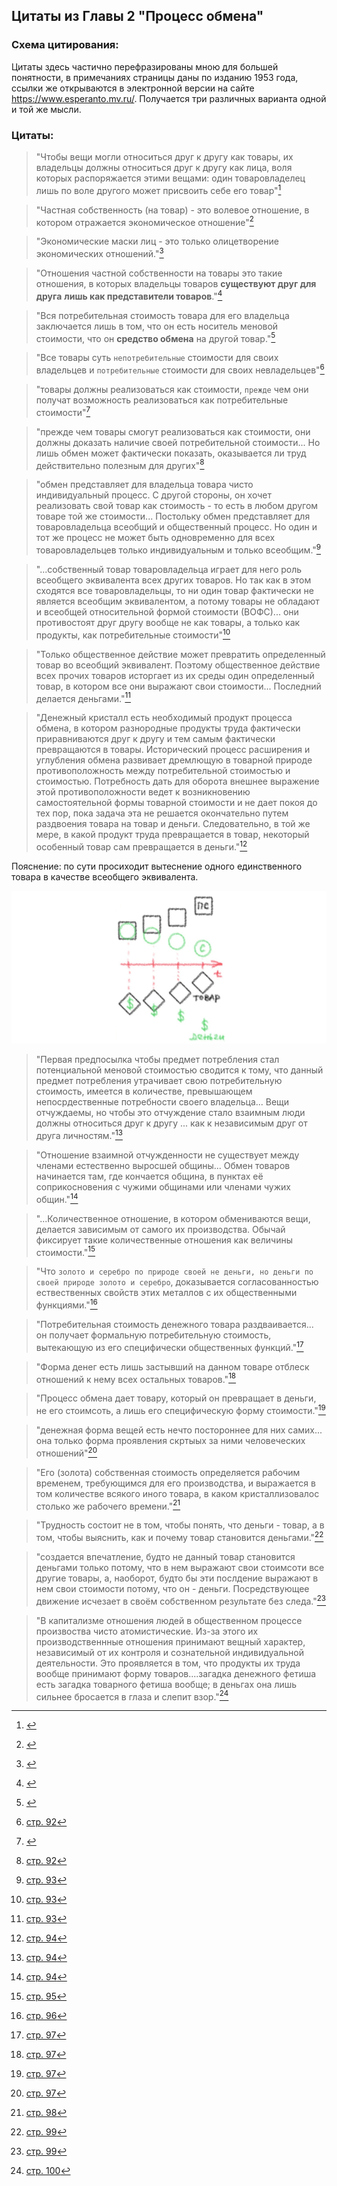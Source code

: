 ## Цитаты из Главы 2 "Процесс обмена"

### Схема цитирования: 

Цитаты здесь частично перефразированы мною для большей понятности, в примечаниях страницы даны по изданию 1953 года, ссылки же открываются в электронной версии на сайте https://www.esperanto.mv.ru/. Получается три различных варианта одной и той же мысли.

### Цитаты:

> "Чтобы вещи могли относиться друг к другу как товары, их владельцы должны относиться друг к другу как лица, воля которых распоряжается этими вещами: один товаровладелец лишь по воле другого может присвоить себе его товар"[^1]

> "Частная собственность (на товар) - это волевое отношение, в котором отражается экономическое отношение"[^2]

> "Экономические маски лиц - это только олицетворение экономических отношений."[^3]

> "Отношения частной собственности на товары это такие отношения, в которых владельцы товаров **существуют друг для друга** **лишь как представители товаров**."[^4]

> "Вся потребительная стоимость товара для его владельца заключается лишь в том, что он есть носитель меновой стоимости, что он **средство обмена** на другой товар."[^5]

> "Все товары суть `непотребительные` стоимости для своих владельцев и `потребительные` стоимости для своих невладельцев"[^6]

> "товары должны реализоваться как стоимости, `прежде` чем они получат возможность реализоваться как потребительные стоимости"[^7]

>"прежде чем товары смогут реализоваться как стоимости, они должны доказать наличие своей потребительной стоимости... Но лишь обмен может фактически показать, оказывается ли труд действительно полезным для других"[^8]

>"обмен представляет для владельца товара чисто индивидуальный процесс. С другой стороны, он хочет реализовать свой товар как стоимость - то есть в любом другом товаре той же стоимости... Постольку обмен представляет для товаровладельца всеобщий и общественный процесс. Но один и тот же процесс не может быть одновременно для всех товаровладельцев только индивидуальным и только всеобщим."[^9]

>"...собственный товар товаровладельца играет для него роль всеобщего эквивалента всех других товаров. Но так как в этом сходятся все товаровладельцы, то ни один товар фактически не является всеобщим эквивалентом, а потому товары не обладают и всеобщей относительной формой стоимости (ВОФС)... они противостоят друг другу вообще не как товары, а только как продукты, как потребительные стоимости"[^10]

>"Только общественное действие может превратить определенный товар во всеобщий эквивалент. Поэтому общественное действие всех прочих товаров исторгает из их среды один определенный товар, в котором все они выражают свои стоимости... Последний делается деньгами."[^11]

>"Денежный кристалл есть необходимый продукт процесса обмена, в котором разнородные продукты труда фактически приравниваются друг к другу и тем самым фактически превращаются в товары. Исторический процесс расширения и углубления обмена развивает дремлющую в товарной природе противоположность между потребительной стоимостью и стоимостью. Потребность дать для оборота внешнее выражение этой противоположности ведет к возникновению самостоятельной формы товарной стоимости и не дает покоя до тех пор, пока задача эта не решается окончательно путем раздвоения товара на товар и деньги. 
> Следовательно, в той же мере, в какой продукт труда превращается в товар, некоторый особенный товар сам превращается в деньги."[^12]


Пояснение: по сути просиходит вытеснение одного единственного товара в качестве всеобщего эквивалента.

![картинка](img/1.jpg)

>"Первая предпосылка чтобы предмет потребления стал потенциальной меновой стоимостью сводится к тому, что данный предмет потребления утрачивает свою потребительную стоимость, имеется в количестве, превышающем непосрдественные потребности своего владельца... Вещи отчуждаемы, но чтобы это отчуждение стало взаимным люди должны относиться друг к другу ... как к независимым друг от друга личностям."[^13]

>"Отношение взаимной отчужденности не существует между членами естественно выросшей общины... Обмен товаров начинается там, где кончается община, в пунктах её соприкосновения с чужими общинами или членами чужих общин."[^14]

>"...Количественное отношение, в котором обмениваются вещи, делается зависимым от самого их производства. Обычай фиксирует такие количественные отношения как величины стоимости."[^15]

>"Что `золото и серебро по природе своей не деньги, но деньги по своей природе золото и серебро`, доказывается согласованностью ествественных свойств этих металлов с их общественными функциями."[^16]

>"Потребительная стоимость денежного товара раздваивается... он получает формальную потребительную стоимость, вытекающую из его специфически общественных функций."[^17]

>"Форма денег есть лишь застывший на данном товаре отблеск отношений к нему всех остальных товаров."[^18]

>"Процесс обмена дает товару, который он превращает в деньги, не его стоимсоть, а лишь его специфическую форму стоимости."[^19]

>"денежная форма вещей есть нечто постороннее для них самих... она только форма проявления скртыых за ними человеческих отношений"[^20]

>"Его (золота) собственная стоимость определяется рабочим временем, требующимся для его производства, и выражается в том количестве всякого иного товара, в каком кристаллизовалос столько же рабочего времени."[^21]

>"Трудность состоит не в том, чтобы понять, что деньги - товар, а в том, чтобы выяснить, как и почему товар становится деньгами."[^22]

>"создается впечатление, будто не данный товар становится деньгами только потому, что в нем выражают свои стоимсоти все другие товары, а, наоборот, будто бы эти послдение выражают в нем свои стоимости потому, что он - деньги. Посредствующее движение исчезает в своём собственном результате без следа."[^23]

>"В капитализме отношения людей в общественном процессе произвоства чисто атомистические. Из-за этого их производственнные отношения принимают вещный характер, независимый от их контроля и сознательной индивидуальной деятельности. Это проявляется в том, что продукты их труда вообще принимают форму товаров....загадка денежного фетиша есть загадка товарного фетиша вообще; в деньгах она лишь сильнее бросается в глаза и слепит взор."[^24]




[^1]:[]()
[^2]:[]()
[^3]:[]()
[^4]:[]()
[^5]:[]()

[^6]:[стр. 92](https://www.esperanto.mv.ru/Marksismo/Kapital1/kapital1-02html#c2:~:text=%D0%92%D1%81%D0%B5%20%D1%82%D0%BE%D0%B2%D0%B0%D1%80%D1%8B%20%D1%81%D1%83%D1%82%D1%8C%20%D0%BD%D0%B5%D0%BF%D0%BE%D1%82%D1%80%D0%B5%D0%B1%D0%B8%D1%82%D0%B5%D0%BB%D1%8C%D0%BD%D1%8B%D0%B5%20%D1%81%D1%82%D0%BE%D0%B8%D0%BC%D0%BE%D1%81%D1%82%D0%B8%20%D0%B4%D0%BB%D1%8F%20%D1%81%D0%B2%D0%BE%D0%B8%D1%85%20%D0%B2%D0%BB%D0%B0%D0%B4%D0%B5%D0%BB%D1%8C%D1%86%D0%B5%D0%B2%20%D0%B8%20%D0%BF%D0%BE%D1%82%D1%80%D0%B5%D0%B1%D0%B8%D1%82%D0%B5%D0%BB%D1%8C%D0%BD%D1%8B%D0%B5%20%D1%81%D1%82%D0%BE%D0%B8%D0%BC%D0%BE%D1%81%D1%82%D0%B8%20%D0%B4%D0%BB%D1%8F%20%D1%81%D0%B2%D0%BE%D0%B8%D1%85%20%D0%BD%D0%B5%D0%B2%D0%BB%D0%B0%D0%B4%D0%B5%D0%BB%D1%8C%D1%86%D0%B5%D0%B2)

[^7]:[]()

[^8]:[ стр. 92](https://www.esperanto.mv.ru/Marksismo/Kapital1/kapital1-02.html#c2:~:text=%D1%8F%D0%B2%D0%BB%D1%8F%D0%B5%D1%82%D1%81%D1%8F%20%D0%BB%D0%B8%20%D1%82%D1%80%D1%83%D0%B4%20%D0%B4%D0%B5%D0%B9%D1%81%D1%82%D0%B2%D0%B8%D1%82%D0%B5%D0%BB%D1%8C%D0%BD%D0%BE%20%D0%BF%D0%BE%D0%BB%D0%B5%D0%B7%D0%BD%D1%8B%D0%BC%20%D0%B4%D0%BB%D1%8F%20%D0%B4%D1%80%D1%83%D0%B3%D0%B8%D1%85%2C%20%D1%83%D0%B4%D0%BE%D0%B2%D0%BB%D0%B5%D1%82%D0%B2%D0%BE%D1%80%D1%8F%D0%B5%D1%82%20%D0%BB%D0%B8%20%D0%B5%D0%B3%D0%BE%20%D0%BF%D1%80%D0%BE%D0%B4%D1%83%D0%BA%D1%82%20%D0%BA%D0%B0%D0%BA%D0%BE%D0%B9%2D%D0%BB%D0%B8%D0%B1%D0%BE%20%D1%87%D1%83%D0%B6%D0%BE%D0%B9%20%D0%BF%D0%BE%D1%82%D1%80%D0%B5%D0%B1%D0%BD%D0%BE%D1%81%D1%82%D0%B8%2C%20%E2%80%94%20%D1%8D%D1%82%D0%BE%20%D0%BC%D0%BE%D0%B6%D0%B5%D1%82%20%D0%B4%D0%BE%D0%BA%D0%B0%D0%B7%D0%B0%D1%82%D1%8C%20%D0%BB%D0%B8%D1%88%D1%8C%20%D0%BE%D0%B1%D0%BC%D0%B5%D0%BD)

[^9]:[ стр. 93]()

[^10]:[ стр. 93]()

[^11]:[ стр. 93]()

[^12]:[ стр. 94]()

[^13]:[ стр. 94]()

[^14]:[ стр. 94]()

[^15]:[ стр. 95]()

[^16]:[ стр. 96]()

[^17]:[ стр. 97]()

[^18]:[ стр. 97]()

[^19]:[ стр. 97]()

[^20]:[ стр. 97]()

[^21]:[ стр. 98]()

[^22]:[ стр. 99]()

[^23]:[ стр. 99]()

[^24]:[ стр. 100]()